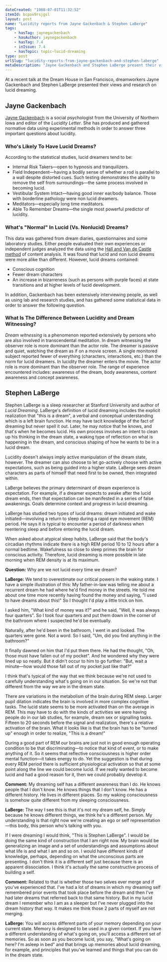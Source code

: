 ```yaml
---
dateCreated: "1988-07-01T11:32:52"
itemId: bcpov9rsjgsl
layout: post
name: "Lucidity reports from Jayne Gackenbach & Stephen LaBerge"
tags:
    - hasTag: jaynegackenbach
    - hasAuthor: jaynegackenbach
    - hasTag: 7.4
    - inIssue: 7.4
    - hasTopic: topic~lucid-dreaming
type: post
urlSlug: "lucidity-reports-from-jayne-gackenbach-and-stephen-laberge"
metaDescription: "Jayne Gackenbach and Stephen LaBerge present their views and research on lucid dreaming. Gackenbach has produced and gathered normative data using experimental methods to answer three important questions about lucidity. LaBerge believes the primary determinant of dream experience is expectation."
---
```


At a recent talk at the Dream House in San Francisco, dreamworkers Jayne Gackenbach and Stephen LaBerge presented their views and research on lucid dreaming.

## Jayne Gackenbach

[Jayne Gackenbach](../@jaynegackenbach) is a social psychologist from the University of Northern Iowa and editor of the _Lucidity Letter_. She has produced and gathered normative data using experimental methods in order to answer three important questions about lucidity.

### Who's Likely To Have Lucid Dreams?

According to the statistical studies, lucid dreamers tend to be:

-   Internal Risk Takers—open to hypnosis and tranquilizers.
-   Field Independent—having a bodily sense of whether a rod is parallel to a wall despite distorted cues. Such testing demonstrates the ability to remove the self from surroundings—the same process involved in becoming lucid.
-   Vestibular System Intact—having good inner ear/body balance. Those with borderline pathology were non lucid dreamers.
-   Meditators—especially long time meditators.
-   Able To Remember Dreams—the single most powerful predictor of lucidity.

### What's "Normal" In Lucid (Vs. Nonlucid) Dreams?

This data was gathered from dream diaries, questionnaires and some laboratory studies. Either people evaluated their own experiences or independent judges analyzed the data using the [Hall and Van de Castle method](https://dreams.ucsc.edu/Library/fmid2.html) of content analysis. It was found that lucid and non lucid dreams were more alike than different. However, lucid dreams contained:

-   Conscious cognition
-   Fewer dream characters
-   An increase in bizarreness (such as persons with purple faces) at state transitions and at higher levels of lucid development.

In addition, Gackenbach has been extensively interviewing people, as well as using lab and research studies, and has gathered some statistical data in order to answer the following question.

### What Is The Difference Between Lucidity and Dream Witnessing?

_Dream witnessing_ is a phenomenon reported extensively by persons who are also involved in transcendental meditation. In dream witnessing the observer role is more dominant than the actor role. The dreamer is passive and quiet, watching the dream as if on a movie screen. A single monitored subject reported fewer of everything (characters, interactions, etc.) than the norm for lucid dreamers. In lucidity the dreamer enters the movie. The actor role is more dominant than the observer role. The range of experience encountered includes: awareness of the dream, body awareness, content awareness and concept awareness.

## Stephen LaBerge

Stephen LaBerge is a sleep researcher at Stanford University and author of _Lucid Dreaming_. LaBerge's definition of lucid dreaming includes the explicit realization that "this is a dream", a verbal and conceptual understanding which is a left brain function. He may have tacit knowledge of the fact of dreaming but never spell it out. Later, he may notice that he knows, and that's when he becomes lucid. His own process involves an intent to clean up his thinking in the dream state, a waking type of reflection on what is happening in the dream, and conscious shaping of how he wants to be in a lucid dream.

Lucidity doesn't always imply active manipulation of the dream state, however. The dreamer can also choose to let go-actively choose with active expectations, such as being guided into a higher state. LaBerge sees dream characters as parts of himself that need first to be owned, then integrated within.

LaBerge believes the primary determinant of dream experience is expectation. For example, if a dreamer expects to awake after the lucid dream ends, then that expectation can be manifested in a series of false awakenings. Goals determine context and progress in lucid dreaming.

LaBerge has studied two types of lucid dreams: dream initiated and wake initiated—involving a return to sleep during a rapid eye movement (REM) period. He says it is typical to encounter a period of darkness when reentering sleep and before entering the lucid dream.

When asked about atypical sleep habits, LaBerge said that the body's circadian rhythms indicate there is a high REM period 10 to 12 hours after a normal bedtime. Wakefulness so close to sleep primes the brain for conscious activity. Therefore, lucid dreaming is more possible in late morning when REM density is at its maximum.

**Question:** Why are we not lucid every time we dream?

**LaBerge:** We tend to overestimate our critical powers in the waking state. I have a simple illustration of this: My father-in-law was telling me about a recurrent dream he had where he'd find money in the streets. He told me about one time more recently having found the money and saying, "I used to have dreams about this!" So I thought I'd play a little trick on him.

I asked him, "What kind of money was it?" and he said, "Well, it was always four quarters". So I took four quarters and put them down in the corner of the bathroom where I suspected he'd be eventually.

Naturally, after he'd been in the bathroom, I went in and looked. The quarters were gone. Not a word. So I said, "Um, did you find anything in the bathroom?"

It finally dawned on him that I'd put them there. He had the thought, "Oh, those must have fallen out of my pocket". And he wondered why they were lined up so neatly. But it didn't occur to him to go further: "But, wait a minute—how would those fall out of my pocket just like that?"

I think that's typical of the way that we think because we're not used to carefully understanding what's going on in our situation. So we're not that different from the way we are in the dream state.

There are variations in the metabolism of the brain during REM sleep. Larger pupil dilation indicates the brain is involved in more complex cognitive tasks. The lucid state seems to be more activated than on the average in REM. This may have to do with the kinds of activities we were having people do in our lab studies, for example, dream sex or signalling tasks. Fifteen to 20 seconds before the signal and realization, there's a relative activation of the brain. What it looks like is that the brain has to be "turned up" enough in order to realize, "This is a dream!"

During a good part of REM our brains are just not in good enough operating condition to be that discriminating—to notice that kind of event, or to make anything of it. So it seems that reflective consciousness is higher order mental function—it takes energy to do. Yet the suggestion is that during every REM period there is sufficient physiological activation so that at some point along the line we could become lucid. If we really wanted to become lucid and had a good reason for it, then we could probably develop it.

**Comment:** My dreaming self has a different awareness than I do. He knows people that I don't know. He knows things that I don't know. He has a different history. He lives in different places. So my waking consciousness is somehow quite different from my sleeping consciousness.

**LaBerge:** The way I see this is that it's not my dream self, he. Simply because he knows different things, we think he's a different person. My understanding is that right now we're creating an ego or self representation—this body, this person who's talking with you.

If I were dreaming I would think, "This is Stephen LaBerge". I would be doing the same kind of construction that I am right now. My brain would be generalizing an image and a set of understandings and assumptions about what life is and what I am and so on. I would have different kinds of knowledge, perhaps, depending on what the unconscious parts are presenting. I don't think it is a different self just because there is an apparent dissociation. I think it's actually the same constructive process of building a self.

**Comment:** Related to that is whether those two selves ever merge and if you've experienced that. I've had a lot of dreams in which my dreaming self remembered prior events that took place before the dream and then I've had later dreams that referred back to that same history. But in my lucid dream I remember who I am as a sleeper but I've never plugged into the dream history that way. It makes me think those 2 parts of myself are not merging.

**LaBerge:** You will access different parts of your memory depending on your current state. Memory is designed to be used in a given context. If you have a different understanding of what's going on, you'll access a different set of memories. So as soon as you become lucid, you say, "What's going on here? I'm asleep in bed" and that brings up memories about lucid dreaming, for example, and principles that you've learned and things that you can do in the dream state.
